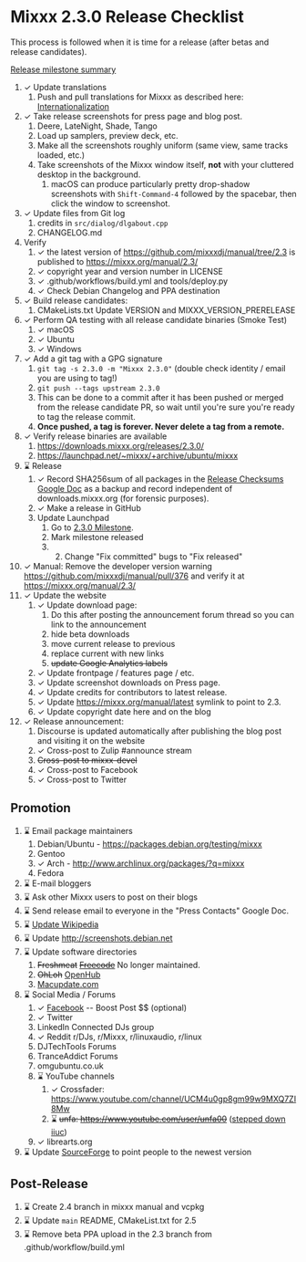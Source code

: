 # Mixxx 2.3.0 Release Checklist

This process is followed when it is time for a release (after betas and
release candidates).

[Release milestone
summary](https://launchpad.net/mixxx/+milestone/2.3.0/)

1. ✓ Update translations
    1.  Push and pull translations for Mixxx as described here:
        [Internationalization](Internationalization)
2. ✓ Take release screenshots for press page and blog post.
    1.  Deere, LateNight, Shade, Tango
    2.  Load up samplers, preview deck, etc. 
    3.  Make all the screenshots roughly uniform (same view, same tracks
        loaded, etc.)
    4.  Take screenshots of the Mixxx window itself, **not** with your
        cluttered desktop in the background.
        1.  macOS can produce particularly pretty drop-shadow
            screenshots with `Shift-Command-4` followed by the spacebar,
            then click the window to screenshot.
3. ✓ Update files from Git log 
    1. credits in `src/dialog/dlgabout.cpp`
    2. CHANGELOG.md
4. Verify 
    1. ✓ the latest version of https://github.com/mixxxdj/manual/tree/2.3 is published to <https://mixxx.org/manual/2.3/>
    2. ✓ copyright year and version number in LICENSE
    3. ✓ .github/workflows/build.yml and tools/deploy.py
    4. ✓ Check Debian Changelog and PPA destination 
5. ✓ Build release candidates:
    1.  CMakeLists.txt Update VERSION and MIXXX_VERSION_PRERELEASE
6. ✓ Perform QA testing with all release candidate binaries (Smoke Test) 
    1. ✓ macOS 
    2. ✓ Ubuntu
    3. ✓ Windows
7. ✓ Add a git tag with a GPG signature 
    1. ```git tag -s 2.3.0 -m "Mixxx 2.3.0"```  (double check identity / email you are using to tag!)
    2. ```git push --tags upstream 2.3.0```
    3.  This can be done to a commit after it has been pushed or merged
        from the release candidate PR, so wait until you're sure you're ready to tag the
        release commit.
    4.  **Once pushed, a tag is forever. Never delete a tag from a
        remote.**
8. ✓ Verify release binaries are available
    1. https://downloads.mixxx.org/releases/2.3.0/
    2. https://launchpad.net/~mixxx/+archive/ubuntu/mixxx  
9. ⌛ Release
    1. ✓  Record SHA256sum of all packages in the [Release Checksums
        Google
        Doc](https://docs.google.com/spreadsheets/d/1E5vFa0gKf47P3LMMXpnr3JzsZ7-ENI03IgOkj9lxYQo/edit#gid=0)
        as a backup and record independent of downloads.mixxx.org (for
        forensic purposes).
    2. ✓ Make a release in GitHub 
    3.  Update Launchpad
        1.  Go to [2.3.0
            Milestone](https://launchpad.net/mixxx/+milestone/2.3.0).
        2.  Mark milestone released
        3. 2.  Change "Fix committed" bugs to "Fix released"
10. ✓ Manual: Remove the developer version warning https://github.com/mixxxdj/manual/pull/376 and verify it at <https://mixxx.org/manual/2.3/>    
11. ✓ Update the website
    1. ✓ Update download page:
        1.  Do this after posting the announcement forum thread so you
            can link to the announcement
        2.  hide beta downloads
        3.  move current release to previous
        4.  replace current with new links
        5.  ~~update Google Analytics labels~~
    2. ✓ Update frontpage / features page / etc.
    3. ✓ Update screenshot downloads on Press page.
    4. ✓ Update credits for contributors to latest release.
    5. ✓ Update <https://mixxx.org/manual/latest> symlink to point to
        2.3.
    7. ✓ Update copyright date here and on the blog
12. ✓ Release announcement:
    1. Discourse is updated automatically after publishing the blog post and visiting it on the website
    2. ✓ Cross-post to Zulip \#announce stream
    3. ~~Cross-post to mixxx-devel~~
    4. ✓ Cross-post to Facebook
    5. ✓ Cross-post to Twitter
    

## Promotion

1.  ⌛ Email package maintainers
    1.  Debian/Ubuntu - <https://packages.debian.org/testing/mixxx>
    2.  Gentoo
    3.  ✓ Arch - <http://www.archlinux.org/packages/?q=mixxx>
    4.  Fedora
2.  ⌛ E-mail bloggers
3.  ⌛ Ask other Mixxx users to post on their blogs
4.  ⌛ Send release email to everyone in the "Press Contacts" Google Doc.
5.  ⌛ [Update Wikipedia](https://en.wikipedia.org/wiki/Mixxx)
6.  ⌛ Update <http://screenshots.debian.net>
7.  ⌛ Update software directories
    1.  ~~Freshmeat~~
        ~~[Freecode](http://www.freecode.com/projects/mixxx)~~ No longer
        maintained.
    2.  ~~OhLoh~~ [OpenHub](https://www.openhub.net/p/mixxx)
    3.  [Macupdate.com](https://www.macupdate.com/app/mac/33059/mixxx)
8.  ⌛ Social Media / Forums
    1.  ✓ [Facebook](https://www.facebook.com/Mixxx-DJ-Software-21723485212/)
        -- Boost Post $$ (optional)
    2.  ✓ Twitter
    3.  LinkedIn Connected DJs group
    4.  ✓ Reddit r/DJs, r/Mixxx, r/linuxaudio, r/linux
    5.  DJTechTools Forums
    6.  TranceAddict Forums
    7.  omgubuntu.co.uk
    8.  ⌛ YouTube channels
        1. ✓ Crossfader: https://www.youtube.com/channel/UCM4u0gp8gm99w9MXQ7ZI8Mw
        2. ⌛ ~~unfa: https://www.youtube.com/user/unfa00~~ ([stepped down iiuc](https://www.youtube.com/watch?v=GHx6qyQZNjc))
    9.  ✓ librearts.org
9.  ⌛ Update [SourceForge](https://sourceforge.net/projects/mixxx/) to
    point people to the newest version

## Post-Release

1.  ⌛ Create 2.4 branch in mixxx manual and vcpkg 
2.  ⌛ Update `main` README, CMakeList.txt for 2.5 
3.  ⌛ Remove beta PPA upload in the 2.3 branch from .github/workflow/build.yml  
